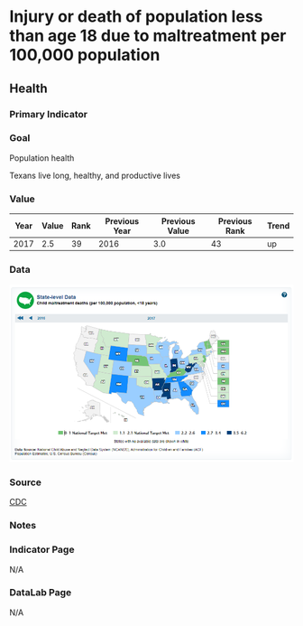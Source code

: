 # Injury or death of population less than age 18 due to maltreatment per 100,000 population

## Health

### Primary Indicator

### Goal

Population health

Texans live long, healthy, and productive lives

### Value

| Year        |  Value      | Rank        | Previous Year | Previous Value | Previous Rank | Trend | 
| ----------- | ----------- | ----------- | ----------- | ----------- | ----------- | -----------|
|    2017     | 2.5         |  39         |    2016     |    3.0      | 43         |   up       | 

### Data

![map](./map_mal.PNG)

### Source

[CDC](https://www.healthypeople.gov/2020/data/map/4775?year=2017)

### Notes

### Indicator Page

N/A

### DataLab Page

N/A